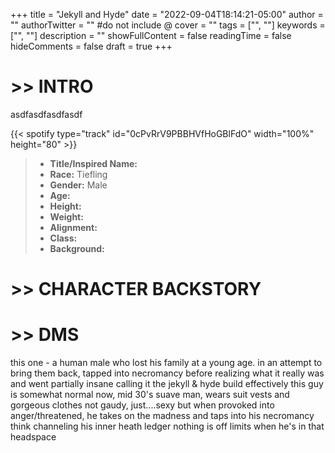 +++
title = "Jekyll and Hyde"
date = "2022-09-04T18:14:21-05:00"
author = ""
authorTwitter = "" #do not include @
cover = ""
tags = ["", ""]
keywords = ["", ""]
description = ""
showFullContent = false
readingTime = false
hideComments = false
draft = true
+++

# >> INTRO

asdfasdfasdfasdf

{{< spotify type="track" id="0cPvRrV9PBBHVfHoGBlFdO" width="100%" height="80" >}}

>* **Title/Inspired Name:**   
>* **Race:** Tiefling  
>* **Gender:** Male  
>* **Age:**   
>* **Height:**   
>* **Weight:**   
>* **Alignment:** 
>* **Class:**   
>* **Background:** 


# >> CHARACTER BACKSTORY

# >> DMS

this one - a human male who lost his family at a young age. in an attempt to bring them back, tapped into necromancy before realizing what it really was and went partially insane
calling it the jekyll & hyde build
effectively this guy is somewhat normal now, mid 30's suave man, wears suit vests and gorgeous clothes
not gaudy, just....sexy
but
when provoked into anger/threatened, he takes on the madness and taps into his necromancy
think channeling his inner heath ledger
nothing is off limits when he's in that headspace

